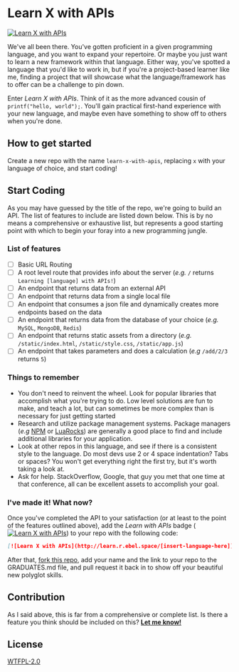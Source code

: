 # Learn X with APIs

[![Learn X with APIs](http://learn.r.ebel.space/[X])](https://github.com/therebelrobot/learn-x-with-apis)

We've all been there. You've gotten proficient in a given programming language, and you want to expand your repertoire. Or maybe you just want to learn a new framework within that language. Either way, you've spotted a language that you'd like to work in, but if you're a project-based learner like me, finding a project that will showcase what the language/framework has to offer can be a challenge to pin down.

Enter *Learn X with APIs*. Think of it as the more advanced cousin of `printf("hello, world");`. You'll gain practical first-hand experience with your new language, and maybe even have something to show off to others when you're done.

## How to get started

Create a new repo with the name `learn-x-with-apis`, replacing `x` with your language of choice, and start coding!

## Start Coding

As you may have guessed by the title of the repo, we're going to build an API. The list of features to include are listed down below. This is by no means a comprehensive or exhaustive list, but represents a good starting point with which to begin your foray into a new programming jungle.

### List of features

- [ ] Basic URL Routing
- [ ] A root level route that provides info about the server (*e.g.* `/` returns `Learning [language] with APIs!`)
- [ ] An endpoint that returns data from an external API
- [ ] An endpoint that returns data from a single local file
- [ ] An endpoint that consumes a json file and dynamically creates more endpoints based on the data
- [ ] An endpoint that returns data from the database of your choice (*e.g.* `MySQL`, `MongoDB`, `Redis`)
- [ ] An endpoint that returns static assets from a directory (*e.g.* `/static/index.html`, `/static/style.css`, `/static/app.js`)
- [ ] An endpoint that takes parameters and does a calculation (*e.g* `/add/2/3` returns `5`)

### Things to remember

- You don't need to reinvent the wheel. Look for popular libraries that accomplish what you're trying to do. Low level solutions are fun to make, and teach a lot, but can sometimes be more complex than is necessary for just getting started
- Research and utilize package management systems. Package managers (*e.g* [NPM](https://docs.npmjs.com/getting-started/what-is-npm) or [LuaRocks](https://luarocks.org/)) are generally a good place to find and include additional libraries for your application. 
- Look at other repos in this language, and see if there is a consistent style to the language. Do most devs use 2 or 4 space indentation? Tabs or spaces? You won't get everything right the first try, but it's worth taking a look at.
- Ask for help. StackOverflow, Google, that guy you met that one time at that conference, all can be excellent assets to accomplish your goal.

### I've made it! What now?

Once you've completed the API to your satisfaction (or at least to the point of the features outlined above), add the *Learn with APIs* badge ([![Learn X with APIs](http://learn.r.ebel.space/[insert-language-here])](https://github.com/therebelrobot/learn-x-with-apis)) to your repo with the following code:

```markdown
[![Learn X with APIs](http://learn.r.ebel.space/[insert-language-here])](https://github.com/therebelrobot/learn-x-with-apis)
```

After that, [fork this repo](https://github.com/therebelrobot/learn-with-apis#fork-destination-box), add your name and the link to your repo to the GRADUATES.md file, and pull request it back in to show off your beautiful new polyglot skills.

## Contribution

As I said above, this is far from a comprehensive or complete list. Is there a feature you think should be included on this? **[Let me know!](https://github.com/therebelrobot/learn-with-apis/issues/new)**

## License
[WTFPL-2.0](https://tldrlegal.com/license/do-wtf-you-want-to-public-license-v2-(wtfpl-2.0))
